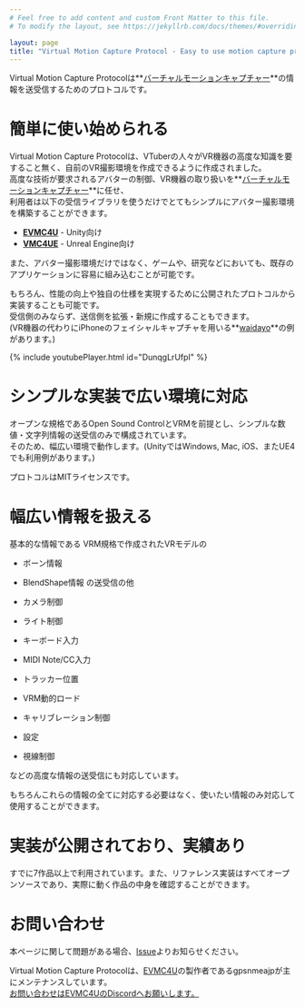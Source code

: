 ```yaml
---
# Feel free to add content and custom Front Matter to this file.
# To modify the layout, see https://jekyllrb.com/docs/themes/#overriding-theme-defaults

layout: page
title: "Virtual Motion Capture Protocol - Easy to use motion capture protocol in your game, tool, live, and everywhere."
---
```

Virtual Motion Capture Protocolは**[バーチャルモーションキャプチャー](https://sh-akira.github.io/VirtualMotionCapture/)**の情報を送受信するためのプロトコルです。

# 簡単に使い始められる
Virtual Motion Capture Protocolは、VTuberの人々がVR機器の高度な知識を要すること無く、自前のVR撮影環境を作成できるように作成されました。  
高度な技術が要求されるアバターの制御、VR機器の取り扱いを**[バーチャルモーションキャプチャー](https://sh-akira.github.io/VirtualMotionCapture/)**に任せ、  
利用者は以下の受信ライブラリを使うだけでとてもシンプルにアバター撮影環境を構築することができます。
- **[EVMC4U](https://github.com/gpsnmeajp/EasyVirtualMotionCaptureForUnity)** - Unity向け
- **[VMC4UE](https://github.com/HAL9HARUKU/VMC4UE)** - Unreal Engine向け

また、アバター撮影環境だけではなく、ゲームや、研究などにおいても、既存のアプリケーションに容易に組み込むことが可能です。

もちろん、性能の向上や独自の仕様を実現するために公開されたプロトコルから実装することも可能です。  
受信側のみならず、送信側を拡張・新規に作成することもできます。  
(VR機器の代わりにiPhoneのフェイシャルキャプチャを用いる**[waidayo](https://booth.pm/ja/items/1779185)**の例があります。)

{% include youtubePlayer.html id="DunqgLrUfpI" %}

# シンプルな実装で広い環境に対応
オープンな規格であるOpen Sound ControlとVRMを前提とし、シンプルな数値・文字列情報の送受信のみで構成されています。  
そのため、幅広い環境で動作します。(UnityではWindows, Mac, iOS、またUE4でも利用例があります。)

プロトコルはMITライセンスです。

# 幅広い情報を扱える
基本的な情報である
VRM規格で作成されたVRモデルの
- ボーン情報
- BlendShape情報
の送受信の他

- カメラ制御
- ライト制御
- キーボード入力
- MIDI Note/CC入力
- トラッカー位置
- VRM動的ロード
- キャリブレーション制御
- 設定
- 視線制御

などの高度な情報の送受信にも対応しています。

もちろんこれらの情報の全てに対応する必要はなく、使いたい情報のみ対応して使用することができます。

# 実装が公開されており、実績あり
すでに7作品以上で利用されています。また、リファレンス実装はすべてオープンソースであり、実際に動く作品の中身を確認することができます。

# お問い合わせ
本ページに関して問題がある場合、[Issue](../)よりお知らせください。  

Virtual Motion Capture Protocolは、[EVMC4U](https://github.com/gpsnmeajp/EasyVirtualMotionCaptureForUnity)の製作者であるgpsnmeajpが主にメンテナンスしています。  
[お問い合わせはEVMC4UのDiscordへお願いします。](https://github.com/gpsnmeajp/EasyVirtualMotionCaptureForUnity/wiki/Discord)
